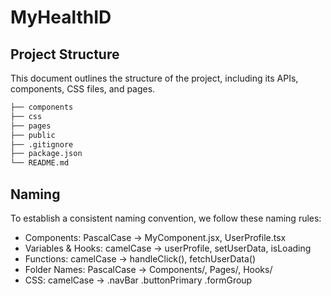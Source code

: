 # MyHealthID

## Project Structure

This document outlines the structure of the project, including its APIs, components, CSS files, and pages.

```bash
├── components
├── css
├── pages
├── public
├── .gitignore
├── package.json
└── README.md
```

## Naming

To establish a consistent naming convention, we follow these naming rules:

- Components: PascalCase → MyComponent.jsx, UserProfile.tsx
- Variables & Hooks: camelCase → userProfile, setUserData, isLoading
- Functions: camelCase → handleClick(), fetchUserData()
- Folder Names: PascalCase → Components/, Pages/, Hooks/
- CSS: camelCase → .navBar .buttonPrimary .formGroup
